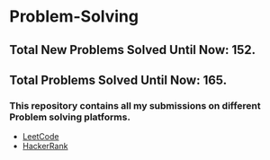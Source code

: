 # Problem-Solving
## Total New Problems Solved Until Now: 152.
## Total Problems Solved Until Now: 165.
### This repository contains all my submissions on different Problem solving platforms.
  * [LeetCode](https://leetcode.com/HMarsafy/)
  * [HackerRank](https://www.hackerrank.com/hassan_marsafy)
  
